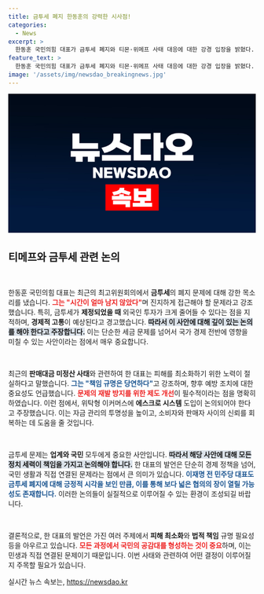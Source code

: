 ```yaml
---
title: 금투세 폐지 한동훈의 강력한 시사점!
categories:
  - News
excerpt: >
  한동훈 국민의힘 대표가 금투세 폐지와 티몬·위메프 사태 대응에 대한 강경 입장을 밝혔다. 그는 민생의 중요성을 강조하며 책임 규명과 제도 개선 필요성을 역설했다. 클릭해 자세히 알아보세요!
feature_text: >
  한동훈 국민의힘 대표가 금투세 폐지와 티몬·위메프 사태 대응에 대한 강경 입장을 밝혔다. 그는 민생의 중요성을 강조하며 책임 규명과 제도 개선 필요성을 역설했다. 클릭해 자세히 알아보세요!
image: '/assets/img/newsdao_breakingnews.jpg'
---
```


<p><img src="/assets/img/newsdao_breakingnews.jpg" alt="flaretime 속보" /></p>

<h2 data-ke-size="size26">티메프와 금투세 관련 논의</h2>

<p data-ke-size="size16">&nbsp;</p>

<p>한동훈 국민의힘 대표는 최근의 최고위원회의에서 <strong>금투세</strong>의 폐지 문제에 대해 강한 목소리를 냈습니다. <b><span style="color: #ee2323;">그는 "시간이 얼마 남지 않았다"</span></b>며 진지하게 접근해야 할 문제라고 강조했습니다. 특히, 금투세가 <strong>제정되었을 때</strong> 외국인 투자가 크게 줄어들 수 있다는 점을 지적하며, <strong>경제적 고통</strong>이 예상된다고 경고했습니다. <b><span style="background-color: #21538527;">따라서 이 사안에 대해 깊이 있는 논의를 해야 한다고 주장합니다.</span></b> 이는 단순한 세금 문제를 넘어서 국가 경제 전반에 영향을 미칠 수 있는 사안이라는 점에서 매우 중요합니다. </p>

<p data-ke-size="size16">&nbsp;</p>

<p>최근의 <strong>판매대금 미정산 사태</strong>와 관련하여 한 대표는 피해를 최소화하기 위한 노력이 절실하다고 말했습니다. <b><span style="color: #1a5490;">그는 "책임 규명은 당연하다"</span></b>고 강조하며, 향후 예방 조치에 대한 중요성도 언급했습니다. <b><span style="color: #ee2323;">문제의 재발 방지를 위한 제도 개선</span></b>이 필수적이라는 점을 명확히 하였습니다. 이런 점에서, 위탁형 이커머스에 <strong>에스크로 시스템</strong> 도입이 논의되어야 한다고 주장했습니다. 이는 자금 관리의 투명성을 높이고, 소비자와 판매자 사이의 신뢰를 회복하는 데 도움을 줄 것입니다.</p>

<p data-ke-size="size16">&nbsp;</p>

<p>금투세 문제는 <strong>업계와 국민</strong> 모두에게 중요한 사안입니다. <b><span style="background-color: #21538527;">따라서 해당 사안에 대해 모든 정치 세력이 책임을 가지고 논의해야 합니다.</span></b> 한 대표의 발언은 단순히 경제 정책을 넘어, 국민 생활과 직접 연결된 문제라는 점에서 큰 의미가 있습니다. <b><span style="color: #1a5490;">이재명 전 민주당 대표도 금투세 폐지에 대해 긍정적 시각을 보인 만큼, 이를 통해 보다 넓은 협의의 장이 열릴 가능성도 존재합니다.</span></b> 이러한 논의들이 실질적으로 이루어질 수 있는 환경이 조성되길 바랍니다.</p>

<p data-ke-size="size16">&nbsp;</p>

<p>결론적으로, 한 대표의 발언은 가진 여러 주제에서 <strong>피해 최소화</strong>와 <strong>법적 책임</strong> 규명 필요성 등을 아우르고 있습니다. <b><span style="color: #ee2323;">모든 과정에서 국민의 공감대를 형성하는 것이 중요</span></b>하며, 이는 민생과 직접 연결된 문제이기 때문입니다. 이번 사태와 관련하여 어떤 결정이 이루어질지 주목할 필요가 있습니다.</p>
실시간 뉴스 속보는, <a href="https://newsdao.kr" rel="dofollow">https://newsdao.kr</a>


